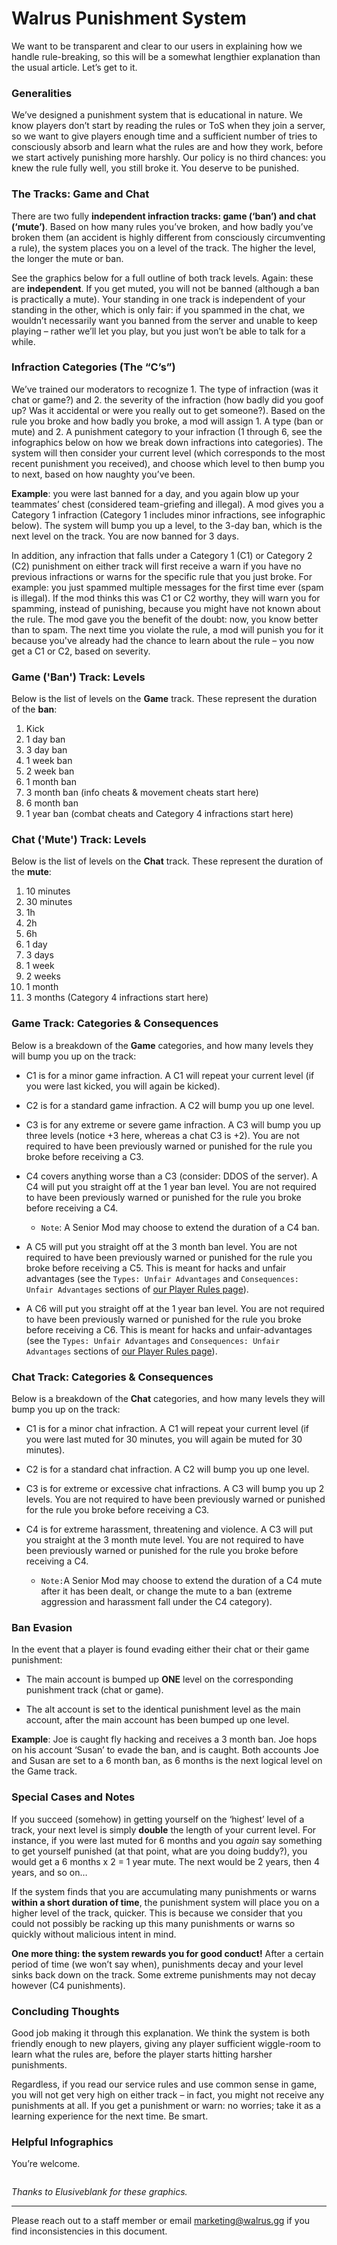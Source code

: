 # **Walrus Punishment System**

We want to be transparent and clear to our users in explaining how we handle rule-breaking, so this will be a somewhat lengthier explanation than the usual article. Let’s get to it.

### **Generalities**

We’ve designed a punishment system that is educational in nature. We know players don’t start by reading the rules or ToS when they join a server, so we want to give players enough time and a sufficient number of tries to consciously absorb and learn what the rules are and how they work, before we start actively punishing more harshly. Our policy is no third chances: you knew the rule fully well, you still broke it. You deserve to be punished.

### **The Tracks: Game and Chat**

There are two fully **independent infraction tracks: game (‘ban’) and chat (‘mute’)**. Based on how many rules you’ve broken, and how badly you’ve broken them (an accident is highly different from consciously circumventing a rule), the system places you on a level of the track. The higher the level, the longer the mute or ban.

See the graphics below for a full outline of both track levels. Again: these are **independent**. If you get muted, you will not be banned (although a ban is practically a mute). Your standing in one track is independent of your standing in the other, which is only fair: if you spammed in the chat, we wouldn’t necessarily want you banned from the server and unable to keep playing – rather we’ll let you play, but you just won’t be able to talk for a while.

### **Infraction Categories (The “C’s”)**

We’ve trained our moderators to recognize 1. The type of infraction (was it chat or game?) and 2. the severity of the infraction (how badly did you goof up? Was it accidental or were you really out to get someone?). Based on the rule you broke and how badly you broke, a mod will assign 1. A type (ban or mute) and 2. A punishment category to your infraction (1 through 6, see the infographics below on how we break down infractions into categories). The system will then consider your current level (which corresponds to the most recent punishment you received), and choose which level to then bump you to next, based on how naughty you’ve been.

**Example**: you were last banned for a day, and you again blow up your teammates’ chest (considered team-griefing and illegal). A mod gives you a Category 1 infraction (Category 1 includes minor infractions, see infographic below). The system will bump you up a level, to the 3-day ban, which is the next level on the track. You are now banned for 3 days.

In addition, any infraction that falls under a Category 1 (C1) or Category 2 (C2) punishment on either track will first receive a warn if you have no previous infractions or warns for the specific rule that you just broke.  For example: you just spammed multiple messages for the first time ever (spam is illegal). If the mod thinks this was C1 or C2 worthy, they will warn you for spamming, instead of punishing, because you might have not known about the rule. The mod gave you the benefit of the doubt: now, you know better than to spam. The next time you violate the rule, a mod will punish you for it because you've already had the chance to learn about the rule – you now get a C1 or C2, based on severity.

### **Game ('Ban') Track: Levels**

Below is the list of levels on the **Game** track. These represent the duration of the **ban**:

1. Kick
2. 1 day ban
3. 3 day ban
4. 1 week ban
5. 2 week ban
6. 1 month ban
7. 3 month ban (info cheats & movement cheats start here)
8. 6 month ban
9. 1 year ban (combat cheats and Category 4 infractions start here)

### **Chat ('Mute') Track: Levels**

Below is the list of levels on the **Chat** track. These represent the duration of the **mute**:

1. 10 minutes
2. 30 minutes
3. 1h
4. 2h
5. 6h
6. 1 day
7. 3 days
8. 1 week
9. 2 weeks
10. 1 month
11. 3 months (Category 4 infractions start here)

### **Game Track: Categories & Consequences**

Below is a breakdown of the **Game** categories, and how many levels they will bump you up on the track:

- C1 is for a minor game infraction. A C1 will repeat your current level (if you were last kicked, you will again be kicked).

- C2 is for a standard game infraction. A C2 will bump you up one level.

- C3 is for any extreme or severe game infraction. A C3 will bump you up three levels (notice +3 here, whereas a chat C3 is +2). You are not required to have been previously warned or punished for the rule you broke before receiving a C3.

- C4 covers anything worse than a C3 (consider: DDOS of the server). A C4 will put you straight off at the 1 year ban level. You are not required to have been previously warned or punished for the rule you broke before receiving a C4.

  - `Note`: A Senior Mod may choose to extend the duration of a C4 ban.


- A C5 will put you straight off at the 3 month ban level. You are not required to have been previously warned or punished for the rule you broke before receiving a C5. This is meant for hacks and unfair advantages (see the `Types: Unfair Advantages` and `Consequences: Unfair Advantages` sections of [our Player Rules page](/rules)).

- A C6 will put you straight off at the 1 year ban level. You are not required to have been previously warned or punished for the rule you broke before receiving a C6. This is meant for hacks and unfair-advantages (see the `Types: Unfair Advantages` and `Consequences: Unfair Advantages` sections of [our Player Rules page](/rules)).


### **Chat Track: Categories & Consequences**

Below is a breakdown of the **Chat** categories, and how many levels they will bump you up on the track:

- C1 is for a minor chat infraction. A C1 will repeat your current level (if you were last muted for 30 minutes, you will again be muted for 30 minutes).

- C2 is for a standard chat infraction. A C2 will bump you up one level.

- C3 is for extreme or excessive chat infractions. A C3 will bump you up 2 levels. You are not required to have been previously warned or punished for the rule you broke before receiving a C3.

- C4 is for extreme harassment, threatening and violence. A C3 will put you straight at the 3 month mute level. You are not required to have been previously warned or punished for the rule you broke before receiving a C4.

  - `Note:`A Senior Mod may choose to extend the duration of a C4 mute after it has been dealt, or change the mute to a ban (extreme aggression and harassment fall under the C4 category).


### **Ban Evasion**

In the event that a player is found evading either their chat or their game punishment:

- The main account is bumped up **ONE** level on the corresponding punishment track (chat or game).

- The alt account is set to the identical punishment level as the main account, after the main account has been bumped up one level.

**Example**: Joe is caught fly hacking and receives a 3 month ban.  Joe hops on his account ‘Susan’ to evade the ban, and is caught.  Both accounts Joe and Susan are set to a 6 month ban, as 6 months is the next logical level on the Game track.


### **Special Cases and Notes**

If you succeed (somehow) in getting yourself on the ‘highest’ level of a track, your next level is simply **double** the length of your current level. For instance, if you were last muted for 6 months and you _again_ say something to get yourself punished (at that point, what are you doing buddy?), you would get a 6 months x 2 = 1 year mute. The next would be 2 years, then 4 years, and so on…

If the system finds that you are accumulating many punishments or warns **within a short duration of time**, the punishment system will place you on a higher level of the track, quicker. This is because we consider that you could not possibly be racking up this many punishments or warns so quickly without malicious intent in mind.

**One more thing: the system rewards you for good conduct!** After a certain period of time (we won’t say when), punishments decay and your level sinks back down on the track. Some extreme punishments may not decay however (C4 punishments).

### **Concluding Thoughts**

Good job making it through this explanation. We think the system is both friendly enough to new players, giving any player sufficient wiggle-room to learn what the rules are, before the player starts hitting harsher punishments.

Regardless, if you read our service rules and use common sense in game, you will not get very high on either track – in fact, you might not receive any punishments at all. If you get a punishment or warn: no worries; take it as a learning experience for the next time. Be smart.

### **Helpful Infographics**

You’re welcome.

<div class="row">
  <div class="col-lg-6">
    <img src="https://drive.google.com/uc?export=view&id=1_bZyW2spQ5KZrwJ3SRYy_z_iwUsfzLVf" alt="" style="max-width: 100%" />
  </div>
  <div class="col-lg-6">
    <img src="https://drive.google.com/uc?export=view&id=1bsted8qYP1CXze6OmnPo1-qRMAJHOVos" alt="" style="max-width: 100%" />
  </div>
</div>

*Thanks to Elusiveblank for these graphics.*

--------------

Please reach out to a staff member or email [marketing@walrus.gg](mailto:marketing@walrus.gg) if you find inconsistencies in this document.
